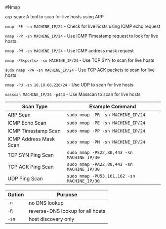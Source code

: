 #Nmap 

arp-scan: A tool to scan for live hosts using ARP

`nmap -PE -sn MACHINE_IP/24` - Check for live hosts using ICMP echo request

`nmap -PP -sn MACHINE_IP/24` - Use ICMP Timestamp request to look for live hosts

`nmap -PM -sn MACHINE_IP/24` - Use ICMP address mask request

`nmap -PS<ports> -sn MACHINE_IP/24` - Use TCP SYN to scan for live hosts

`sudo nmap -PA -sn MACHINE_IP/24` - Use TCP ACK packets to scan for live hosts

`nmap -PU -sn 10.10.68.220/24` - Use UDP to scan for live hosts

`masscan MACHINE_IP/24 -p443` - Use Masscan to scan for live hosts

|Scan Type|Example Command|
|---|---|
|ARP Scan|`sudo nmap -PR -sn MACHINE_IP/24`|
|ICMP Echo Scan|`sudo nmap -PE -sn MACHINE_IP/24`|
|ICMP Timestamp Scan|`sudo nmap -PP -sn MACHINE_IP/24`|
|ICMP Address Mask Scan|`sudo nmap -PM -sn MACHINE_IP/24`|
|TCP SYN Ping Scan|`sudo nmap -PS22,80,443 -sn MACHINE_IP/30`|
|TCP ACK Ping Scan|`sudo nmap -PA22,80,443 -sn MACHINE_IP/30`|
|UDP Ping Scan|`sudo nmap -PU53,161,162 -sn MACHINE_IP/30`|
	
	
|Option|Purpose|
|---|---|
|`-n`|no DNS lookup|
|`-R`|reverse-DNS lookup for all hosts|
|`-sn`|host discovery only|
